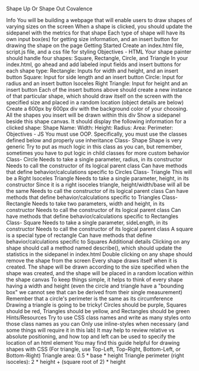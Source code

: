 Shape Up Or Shape Out
Covalence

Info
You will be building a webpage that will enable users to draw shapes of varying sizes on the screen
When a shape is clicked, you should update the sidepanel with the metrics for that shape
Each type of shape will have its own input box(es) for getting size information, and an insert button for drawing the shape on the page
Getting Started
Create an index.html file, script.js file, and a css file for styling
Objectives - HTML
Your shape painter should handle four shapes: Square, Rectangle, Circle, and Triangle
In your index.html, go ahead and add labeled input fields and insert buttons for each shape type:
Rectangle: Inputs for width and height, and an insert button
Square: Input for side length and an insert button
Circle: Input for radius and an insert button
Isoceles Right Triangle: Input for height and an insert button
Each of the insert buttons above should create a new instance of that particular shape, which should draw itself on the screen with the specified size and placed in a random location (object details are below)
Create a 600px by 600px div with the background color of your choosing. All the shapes you insert will be drawn within this div
Show a sidepanel beside this shape canvas. It should display the following information for a clicked shape:
Shape Name:
Width:
Height:
Radius:
Area:
Perimeter:
Objectives - JS
You must use OOP. Specifically, you must use the classes defined below and properly use inheritance
Class- Shape
Shape is very generic
Try to put as much logic in this class as you can, but remember, sometimes you have to put logic in child classes for more custom behavior
Class- Circle
Needs to take a single parameter, radius, in its constructor
Needs to call the constructor of its logical parent class
Can have methods that define behavior/calculations specific to Circles
Class- Triangle
This will be a Right Isoceles Triangle
Needs to take a single parameter, height, in its constructor
Since it is a right isoceles triangle, height/width/base will all be the same
Needs to call the constructor of its logical parent class
Can have methods that define behavior/calculations specific to Triangles
Class- Rectangle
Needs to take two parameters, width and height, in its constructor
Needs to call the constructor of its logical parent class
Can have methods that define behavior/calculations specific to Rectangles
Class- Square
Needs to take a single parameter, sideLength, in its constructor
Needs to call the constructor of its logical parent class
A square is a special type of rectangle
Can have methods that define behavior/calculations specific to Squares
Additional details
Clicking on any shape should call a method named describe(), which should update the statistics in the sidepanel in index.html
Double clicking on any shape should remove the shape from the screen
Every shape draws itself when it is created. The shape will be drawn according to the size specified when the shape was created, and the shape will be placed in a random location within the shape canvas
To keep things simple, it helps to think of every shape having a width and height (even the circle and triangle have a "bounding box" we cannot see that can be derived from their single measurement)
Remember that a circle's perimeter is the same as its circumference
Drawing a triangle is going to be tricky!
Circles should be purple, Squares should be red, Triangles should be yellow, and Rectangles should be green
Hints/Resources
Try to use CSS class names and write as many styles onto those class names as you can
Only use inline-styles when necessary (and some things will require it in this lab)
It may help to review relative vs absolute positioning, and how top and left can be used to specify the location of an html element
You may find this guide helpful for drawing shapes with CSS (For triangle, use Top-Left, Top-Right, Bottom-Left, or Bottom-Right)
Triangle area: 0.5 * base * height
Triangle perimeter (right isoceles):
2 * height + (square root of 2) * height